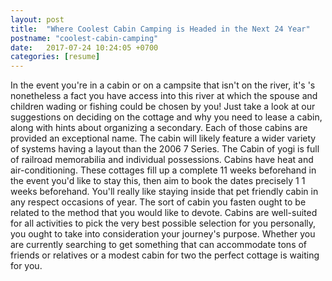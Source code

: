 ```yaml
---
layout: post
title:  "Where Coolest Cabin Camping is Headed in the Next 24 Year"
postname: "coolest-cabin-camping"
date:   2017-07-24 10:24:05 +0700
categories: [resume]
---
```

In the event you're in a cabin or on a campsite that isn't on the river, it's 's nonetheless a fact you have access into this river at which the spouse and children wading or fishing could be chosen by you! Just take a look at our suggestions on deciding on the cottage and why you need to lease a cabin, along with hints about organizing a secondary. Each of those cabins are provided an exceptional name. The cabin will likely feature a wider variety of systems having a layout than the 2006 7 Series. The Cabin of yogi is full of railroad memorabilia and individual possessions. Cabins have heat and air-conditioning. These cottages fill up a complete 11 weeks beforehand in the event you'd like to stay this, then aim to book the dates precisely 1 1 weeks beforehand. You'll really like staying inside that pet friendly cabin in any respect occasions of year. The sort of cabin you fasten ought to be related to the method that you would like to devote. Cabins are well-suited for all activities to pick the very best possible selection for you personally, you ought to take into consideration your journey's purpose. Whether you are currently searching to get something that can accommodate tons of friends or relatives or a modest cabin for two the perfect cottage is waiting for you.
